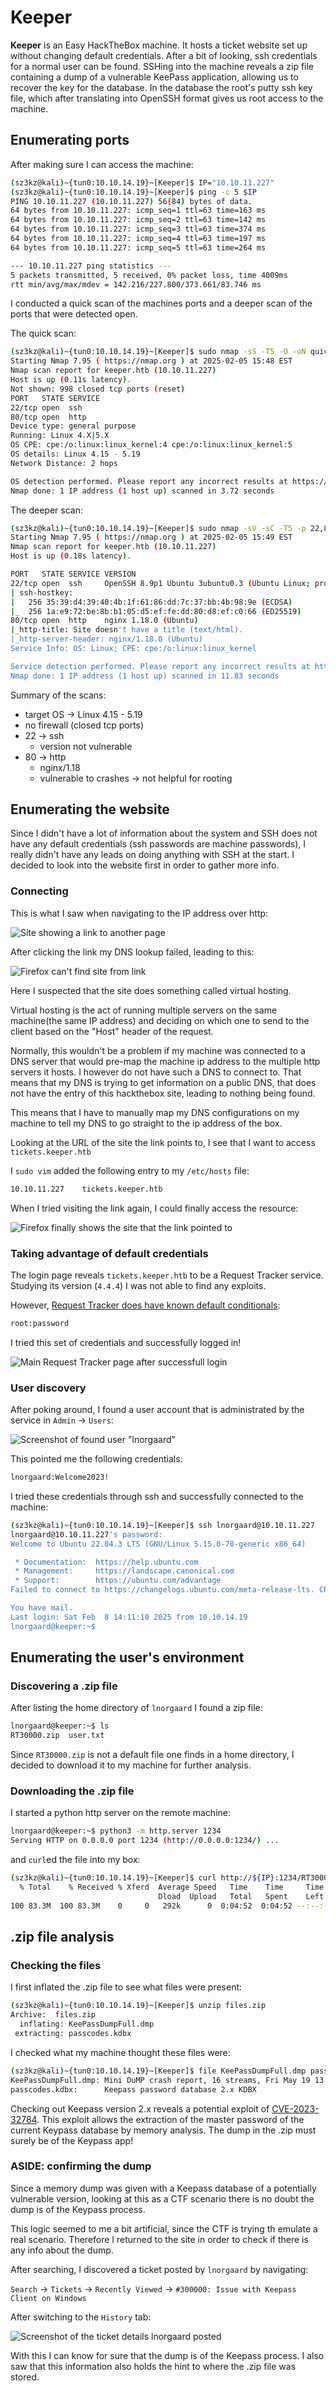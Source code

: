 # Keeper
**Keeper** is an Easy HackTheBox machine. It hosts a ticket website set up without changing default credentials. After a bit of looking, ssh credentials for a normal user can be found. SSHing into the machine reveals a zip file containing a dump of a vulnerable KeePass application, allowing us to recover the key for the database. In the database the root's putty ssh key file, which after translating into OpenSSH format gives us root access to the machine.

## Enumerating ports
After making sure I can access the machine:

```bash
(sz3kz@kali)~{tun0:10.10.14.19}~[Keeper]$ IP="10.10.11.227"
(sz3kz@kali)~{tun0:10.10.14.19}~[Keeper]$ ping -c 5 $IP
PING 10.10.11.227 (10.10.11.227) 56(84) bytes of data.
64 bytes from 10.10.11.227: icmp_seq=1 ttl=63 time=163 ms
64 bytes from 10.10.11.227: icmp_seq=2 ttl=63 time=142 ms
64 bytes from 10.10.11.227: icmp_seq=3 ttl=63 time=374 ms
64 bytes from 10.10.11.227: icmp_seq=4 ttl=63 time=197 ms
64 bytes from 10.10.11.227: icmp_seq=5 ttl=63 time=264 ms

--- 10.10.11.227 ping statistics ---
5 packets transmitted, 5 received, 0% packet loss, time 4009ms
rtt min/avg/max/mdev = 142.216/227.800/373.661/83.746 ms
```

I conducted a quick scan of the machines ports and a deeper scan of the ports that were detected open.

The quick scan:

```bash
(sz3kz@kali)~{tun0:10.10.14.19}~[Keeper]$ sudo nmap -sS -T5 -O -oN quick-scan.txt $IP
Starting Nmap 7.95 ( https://nmap.org ) at 2025-02-05 15:48 EST
Nmap scan report for keeper.htb (10.10.11.227)
Host is up (0.11s latency).
Not shown: 998 closed tcp ports (reset)
PORT   STATE SERVICE
22/tcp open  ssh
80/tcp open  http
Device type: general purpose
Running: Linux 4.X|5.X
OS CPE: cpe:/o:linux:linux_kernel:4 cpe:/o:linux:linux_kernel:5
OS details: Linux 4.15 - 5.19
Network Distance: 2 hops

OS detection performed. Please report any incorrect results at https://nmap.org/submit/ .
Nmap done: 1 IP address (1 host up) scanned in 3.72 seconds
```

The deeper scan:

```bash
(sz3kz@kali)~{tun0:10.10.14.19}~[Keeper]$ sudo nmap -sV -sC -T5 -p 22,80 -oN version-scan.txt $IP
Starting Nmap 7.95 ( https://nmap.org ) at 2025-02-05 15:49 EST
Nmap scan report for keeper.htb (10.10.11.227)
Host is up (0.18s latency).

PORT   STATE SERVICE VERSION
22/tcp open  ssh     OpenSSH 8.9p1 Ubuntu 3ubuntu0.3 (Ubuntu Linux; protocol 2.0)
| ssh-hostkey:
|   256 35:39:d4:39:40:4b:1f:61:86:dd:7c:37:bb:4b:98:9e (ECDSA)
|_  256 1a:e9:72:be:8b:b1:05:d5:ef:fe:dd:80:d8:ef:c0:66 (ED25519)
80/tcp open  http    nginx 1.18.0 (Ubuntu)
|_http-title: Site doesn't have a title (text/html).
|_http-server-header: nginx/1.18.0 (Ubuntu)
Service Info: OS: Linux; CPE: cpe:/o:linux:linux_kernel

Service detection performed. Please report any incorrect results at https://nmap.org/submit/ .
Nmap done: 1 IP address (1 host up) scanned in 11.83 seconds
```

Summary of the scans:
* target OS -> Linux 4.15 - 5.19
* no firewall (closed tcp ports)
* 22 -> ssh
  * version not vulnerable
* 80 -> http
  * nginx/1.18
  * vulnerable to crashes -> not helpful for rooting

## Enumerating the website
Since I didn't have a lot of information about the system and SSH does not have any default credentials (ssh passwords are machine passwords), I really didn't have any leads on doing anything with SSH at the start. I decided to look into the website first in order to gather more info.

### Connecting
This is what I saw when navigating to the IP address over http:

![Site showing a link to another page](images/visiting-main-site.png)

After clicking the link my DNS lookup failed, leading to this:

![Firefox can't find site from link](images/trouble-finding-site.png)

Here I suspected that the site does something called virtual hosting.

Virtual hosting is the act of running multiple servers on the same machine(the same IP address) and deciding on which one to send to the client based on the "Host" header of the request.

Normally, this wouldn't be a problem if my machine was connected to a DNS server that would pre-map the machine ip address to the multiple http servers it hosts. I however do not have such a DNS to connect to. That means that my DNS is trying to get information on a public DNS, that does not have the entry of this hackthebox site, leading to nothing being found.

This means that I have to manually map my DNS configurations on my machine to tell my DNS to go straight to the ip address of the box.

Looking at the URL of the site the link points to, I see that I want to access `tickets.keeper.htb`

I `sudo vim` added the following entry to my `/etc/hosts` file:

```bash
10.10.11.227    tickets.keeper.htb
```

When I tried visiting the link again, I could finally access the resource:

![Firefox finally shows the site that the link pointed to](images/tickets-login-page.png)

### Taking advantage of default credentials
The login page reveals `tickets.keeper.htb` to be a Request Tracker service. Studying its version (`4.4.4`) I was not able to find any exploits.

However, [Request Tracker does have known default conditionals](https://rt-wiki.bestpractical.com/wiki/ManualBasicAdministration):

```bash
root:password
```

I tried this set of credentials and successfully logged in!

![Main Request Tracker page after successfull login](images/logged-in.png)

### User discovery
After poking around, I found a user account that is administrated by the service in `Admin` -> `Users`:

![Screenshot of found user "lnorgaard"](images/lnorgaard-user.png)

This pointed me the following credentials:

```bash
lnorgaard:Welcome2023!
```

I tried these credentials through ssh and successfully connected to the machine:

```bash
(sz3kz@kali)~{tun0:10.10.14.19}~[Keeper]$ ssh lnorgaard@10.10.11.227
lnorgaard@10.10.11.227's password:
Welcome to Ubuntu 22.04.3 LTS (GNU/Linux 5.15.0-78-generic x86_64)

 * Documentation:  https://help.ubuntu.com
 * Management:     https://landscape.canonical.com
 * Support:        https://ubuntu.com/advantage
Failed to connect to https://changelogs.ubuntu.com/meta-release-lts. Check your Internet connection or proxy settings

You have mail.
Last login: Sat Feb  8 14:11:10 2025 from 10.10.14.19
lnorgaard@keeper:~$
```

## Enumerating the user's environment

### Discovering a .zip file

After listing the home directory of `lnorgaard` I found a zip file:

```bash
lnorgaard@keeper:~$ ls
RT30000.zip  user.txt
```

Since `RT30000.zip` is not a default file one finds in a home directory, I decided to download it to my machine for further analysis.

### Downloading the .zip file
I started a python http server on the remote machine:

```bash
lnorgaard@keeper:~$ python3 -m http.server 1234
Serving HTTP on 0.0.0.0 port 1234 (http://0.0.0.0:1234/) ...

```

and `curl`ed the file into my box:

```bash
(sz3kz@kali)~{tun0:10.10.14.19}~[Keeper]$ curl http://${IP}:1234/RT30000.zip --output files.zip
  % Total    % Received % Xferd  Average Speed   Time    Time     Time  Current
                                 Dload  Upload   Total   Spent    Left  Speed
100 83.3M  100 83.3M    0     0   292k      0  0:04:52  0:04:52 --:--:--  269k
```

## .zip file analysis

### Checking the files
I first inflated the .zip file to see what files were present:

```bash
(sz3kz@kali)~{tun0:10.10.14.19}~[Keeper]$ unzip files.zip
Archive:  files.zip
  inflating: KeePassDumpFull.dmp
 extracting: passcodes.kdbx
```

I checked what my machine thought these files were:

```bash
(sz3kz@kali)~{tun0:10.10.14.19}~[Keeper]$ file KeePassDumpFull.dmp passcodes.kdbx
KeePassDumpFull.dmp: Mini DuMP crash report, 16 streams, Fri May 19 13:46:21 2023, 0x1806 type
passcodes.kdbx:      Keepass password database 2.x KDBX
```

Checking out Keepass version 2.x reveals a potential exploit of [CVE-2023-32784](https://nvd.nist.gov/vuln/detail/CVE-2023-32784). This exploit allows the extraction of the master password of the current Keypass database by memory analysis. The dump in the .zip must surely be of the Keypass app!

### ASIDE: confirming the dump

Since a memory dump was given with a Keepass database of a potentially vulnerable version, looking at this as a CTF scenario there is no doubt the dump is of the Keypass process.

This logic seemed to me a bit artificial, since the CTF is trying th emulate a real scenario. Therefore I returned to the site in order to check if there is any info about the dump.

After searching, I discovered a ticket posted by `lnorgaard` by navigating:

`Search` -> `Tickets` -> `Recently Viewed` -> `#300000: Issue with Keepass Client on Windows`

After switching to the `History` tab:

![Screenshot of the ticket details lnorgaard posted](images/ticket-details.png)

With this I can know for sure that the dump is of the Keepass process. I also saw that this information also holds the hint to where the .zip file was stored.
